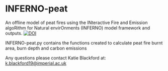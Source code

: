 # INFERNO-peat
An offline model of peat fires using the INteractive Fire and Emission algoRithm for Natural envirOnments (INFERNO) model framework and outputs.
[![DOI](https://zenodo.org/badge/DOI/10.5281/zenodo.10007362.svg)](https://doi.org/10.5281/zenodo.10007362)

INFERNO-peat.py contains the functions created to calculate peat fire burnt area, burn depth and carbon emissions

Any questions please contact Katie Blackford at: k.blackford19@imperial.ac.uk
